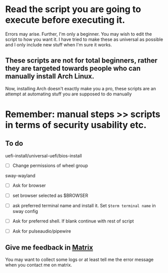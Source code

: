 # Read the script you are going to execute before executing it.

Errors may arise. Further, I'm only a beginner. You may wish to edit the script to how you want it.
I have tried to make these as universal as possible and I only include new stuff when I'm sure it works.

## These scripts are not for total beginners, rather they are targeted towards people who can manually install Arch Linux.
Now, installing Arch doesn't exactly make you a pro, these scripts are an attempt at automating stuff you are supposed to do manually

# Remember: manual steps >> scripts in terms of security usability etc.

## To do

uefi-install/universal-uefi/bios-install

- [ ] Change permissions of wheel group

sway-wayland

- [ ] Ask for browser
- [ ] set browser selected as $BROWSER
- [ ] ask preferred terminal name and install it. Set `$term terminal name` in sway config
- [ ] Ask for preferred shell. If blank continue with rest of script
- [ ] Ask for pulseaudio/pipewire


## Give me feedback in [Matrix](https://matrix.to/#/@kibybyte:fairydust.space)

You may want to collect some logs or at least tell me the error message when you contact me on matrix.
